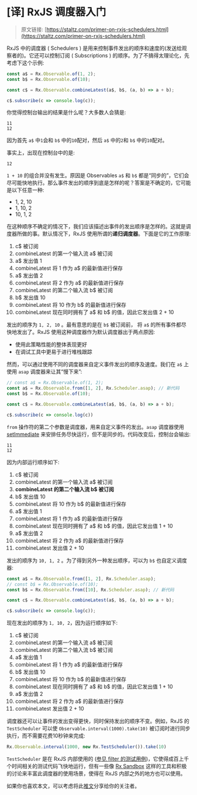 # [译] RxJS 调度器入门

> 原文链接: [https://staltz.com/primer-on-rxjs-schedulers.html](https://staltz.com/primer-on-rxjs-schedulers.html)

RxJS 中的调度器 ( Schedulers ) 是用来控制事件发出的顺序和速度的(发送给观察者的)。它还可以控制订阅 ( Subscriptions ) 的顺序。为了不搞得太理论化，先考虑下这个示例:

```javascript
const a$ = Rx.Observable.of(1, 2);
const b$ = Rx.Observable.of(10);

const c$ = Rx.Observable.combineLatest(a$, b$, (a, b) => a + b);

c$.subscribe(c => console.log(c));
```

你觉得控制台输出的结果是什么呢？大多数人会猜是:

```
11
12
```

因为首先 `a$` 中`1`会和 `b$` 中的`10`配对，然后 `a$` 中的`2`和 `b$` 中的`10`配对。

事实上，出现在控制台中的是:

```
12
```

`1 + 10` 的组合并没有发生。原因是 Observables `a$` 和 `b$` 都是“同步的”，它们会尽可能快地执行。那么事件发出的顺序到底是怎样的呢？答案是不确定的，它可能是以下任意一种:

  * 1, 2, 10
  * 1, 10, 2
  * 10, 1, 2

在这种顺序不确定的情况下，我们应该描述出事件的发出顺序是怎样的。这就是调度器所做的事。默认情况下，RxJS 使用所谓的**递归调度器**。下面是它的工作原理:

  1. c$ 被订阅
  1. combineLatest 的第一个输入流 a$ 被订阅
  1. a$ 发出值 1
  1. combineLatest 将 1 作为 a$ 的最新值进行保存
  1. a$ 发出值 2
  1. combineLatest 将 2 作为 a$ 的最新值进行保存
  1. combineLatest 的第二个输入流 b$ 被订阅
  1. b$ 发出值 10
  1. combineLatest 将 10 作为 b$ 的最新值进行保存
  1. combineLatest 现在同时拥有了 a$ 和 b$ 的值，因此它发出值 2 + 10

发出的顺序为 `1, 2, 10` 。最有意思的是在 `b$` 被订阅前， 将 `a$` 的所有事件都尽快地发出了。RxJS 使用这种调度器作为默认调度器出于两点原因:

  * 使用此策略性能的整体表现更好
  * 在调试工具中更易于进行堆栈跟踪

然而，可以通过使用不同的调度器来自定义事件发出的顺序及速度。我们在 `a$` 上使用 `asap` 调度器来让其“慢下来”:

```javascript
// const a$ = Rx.Observable.of(1, 2);
const a$ = Rx.Observable.from([1, 2], Rx.Scheduler.asap); // 新代码
const b$ = Rx.Observable.of(10);

const c$ = Rx.Observable.combineLatest(a$, b$, (a, b) => a + b);

c$.subscribe(c => console.log(c))
```

`from` 操作符的第二个参数是调度器，用来自定义事件的发出。`asap` 调度器使用 [setImmediate](https://github.com/YuzuJS/setImmediate) 来安排任务尽快运行，但不是同步的。代码改变后，控制台会输出:

```
11
12
```

因为内部运行顺序如下:

  1. c$ 被订阅
  1. combineLatest 的第一个输入流 a$ 被订阅
  1. **combineLatest 的第二个输入流 b$ 被订阅**
  1. b$ 发出值 10
  1. combineLatest 将 10 作为 b$ 的最新值进行保存
  1. a$ 发出值 1
  1. combineLatest 将 1 作为 a$ 的最新值进行保存
  1. combineLatest 现在同时拥有了 a$ 和 b$ 的值，因此它发出值 1 + 10
  1. a$ 发出值 2
  1. combineLatest 将 2 作为 a$ 的最新值进行保存
  1. combineLatest 发出值 2 + 10

发出的顺序为 `10, 1, 2` 。为了得到另外一种发出顺序，可以为 `b$` 也自定义调度器:

```javascript
const a$ = Rx.Observable.from([1, 2], Rx.Scheduler.asap);
// const b$ = Rx.Observable.of(10);
const b$ = Rx.Observable.from([10], Rx.Scheduler.asap); // 新代码

const c$ = Rx.Observable.combineLatest(a$, b$, (a, b) => a + b);

c$.subscribe(c => console.log(c));
```

现在发出的顺序为 `1, 10, 2`，因为运行顺序如下:

  1. c$ 被订阅
  1. combineLatest 的第一个输入流 a$ 被订阅
  1. combineLatest 的第二个输入流 b$ 被订阅
  1. a$ 发出值 1
  1. combineLatest 将 1 作为 a$ 的最新值进行保存
  1. b$ 发出值 10
  1. combineLatest 将 10 作为 b$ 的最新值进行保存
  1. combineLatest 现在同时拥有了 a$ 和 b$ 的值，因此它发出值 1 + 10
  1. a$ 发出值 2
  1. combineLatest 将 2 作为 a$ 的最新值进行保存
  1. combineLatest 发出值 2 + 10

调度器还可以让事件的发出变得更快，同时保持发出的顺序不变。例如，RxJS 的 `TestScheduler` 可以使 `Observable.interval(1000).take(10)` 被订阅时进行同步执行，而不需要花费10秒钟来完成:

```javascript
Rx.Observable.interval(1000, new Rx.TestScheduler()).take(10)
```

`TestScheduler` 是在 RxJS 内部使用的 ([参见 filter 的测试用例](https://github.com/ReactiveX/rxjs/blob/a44d8e5d610fa2c419d0515c456bc924aa1fa095/spec/operators/filter-spec.ts#L37-L44))，它使得成百上千个时间相关的测试代码飞快地运行，但有一些像 [Rx Sandbox](https://github.com/kwonoj/rx-sandbox/) 这样的工具和积极的讨论来丰富此调度器的使用场景，使得在 RxJS 内部之外的地方也可以使用。

如果你也喜欢本文，可以考虑将此[推文](https://twitter.com/intent/tweet?original_referer=https%3A%2F%2Fstaltz.com%2Fprimer-on-rxjs-schedulers.html&text=Primer%20on%20RxJS%20Schedulers&tw_p=tweetbutton&url=https%3A%2F%2Fstaltz.com%2Fprimer-on-rxjs-schedulers.html&via=andrestaltz)分享给你的关注者。